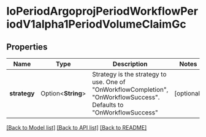 # IoPeriodArgoprojPeriodWorkflowPeriodV1alpha1PeriodVolumeClaimGc

## Properties

Name | Type | Description | Notes
------------ | ------------- | ------------- | -------------
**strategy** | Option<**String**> | Strategy is the strategy to use. One of \"OnWorkflowCompletion\", \"OnWorkflowSuccess\". Defaults to \"OnWorkflowSuccess\" | [optional]

[[Back to Model list]](../README.md#documentation-for-models) [[Back to API list]](../README.md#documentation-for-api-endpoints) [[Back to README]](../README.md)


